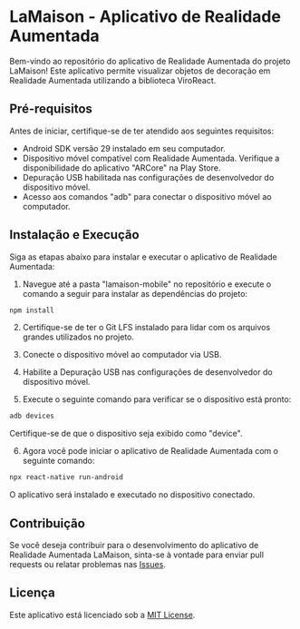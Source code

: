 # LaMaison - Aplicativo de Realidade Aumentada

Bem-vindo ao repositório do aplicativo de Realidade Aumentada do projeto LaMaison! Este aplicativo permite visualizar objetos de decoração em Realidade Aumentada utilizando a biblioteca ViroReact.

## Pré-requisitos

Antes de iniciar, certifique-se de ter atendido aos seguintes requisitos:

- Android SDK versão 29 instalado em seu computador.
- Dispositivo móvel compatível com Realidade Aumentada. Verifique a disponibilidade do aplicativo "ARCore" na Play Store.
- Depuração USB habilitada nas configurações de desenvolvedor do dispositivo móvel.
- Acesso aos comandos "adb" para conectar o dispositivo móvel ao computador.

## Instalação e Execução

Siga as etapas abaixo para instalar e executar o aplicativo de Realidade Aumentada:

1. Navegue até a pasta "lamaison-mobile" no repositório e execute o comando a seguir para instalar as dependências do projeto:

```bash
npm install
```

2. Certifique-se de ter o Git LFS instalado para lidar com os arquivos grandes utilizados no projeto.

3. Conecte o dispositivo móvel ao computador via USB.

4. Habilite a Depuração USB nas configurações de desenvolvedor do dispositivo móvel.

5. Execute o seguinte comando para verificar se o dispositivo está pronto:

```bash
adb devices
```

   Certifique-se de que o dispositivo seja exibido como "device".

6. Agora você pode iniciar o aplicativo de Realidade Aumentada com o seguinte comando:

```bash
npx react-native run-android
```

   O aplicativo será instalado e executado no dispositivo conectado.

## Contribuição

Se você deseja contribuir para o desenvolvimento do aplicativo de Realidade Aumentada LaMaison, sinta-se à vontade para enviar pull requests ou relatar problemas nas [Issues](https://github.com/FineMustache/lamaison-mobile/issues).

## Licença

Este aplicativo está licenciado sob a [MIT License](https://github.com/FineMustache/lamaison-mobile/blob/main/LICENSE).
